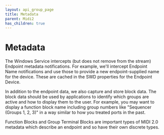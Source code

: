 ```yaml
---
layout: api_group_page
title: Metadata
parent: Midi2
has_children: true
---
```


# Metadata

The Windows Service intercepts (but does not remove from the stream) Endpoint metadata notifications. For example, we'll intercept Endpoint Name notifications and use those to provide a new endpoint-supplied name for the device. These are cached in the SWD properties for the Endpoint Device.

In addition to the endpoint data, we also capture and store block data. The block data should be used by applications to identify which groups are active and how to display them to the user. For example, you may want to display a function block name including group numbers like "Sequencer (Groups 1, 2, 3)" in a way similar to how you treated ports in the past.

Function Blocks and Group Terminal Blocks are important types of MIDI 2.0 metadata which describe an endpoint and so have their own discrete types.
